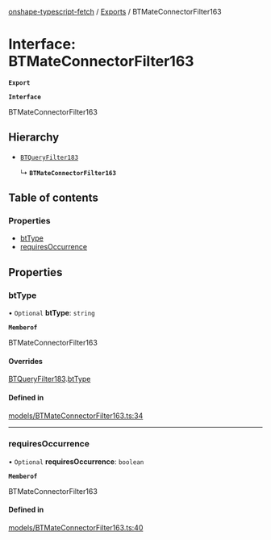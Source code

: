 [onshape-typescript-fetch](../README.md) / [Exports](../modules.md) / BTMateConnectorFilter163

# Interface: BTMateConnectorFilter163

**`Export`**

**`Interface`**

BTMateConnectorFilter163

## Hierarchy

- [`BTQueryFilter183`](BTQueryFilter183.md)

  ↳ **`BTMateConnectorFilter163`**

## Table of contents

### Properties

- [btType](BTMateConnectorFilter163.md#bttype)
- [requiresOccurrence](BTMateConnectorFilter163.md#requiresoccurrence)

## Properties

### btType

• `Optional` **btType**: `string`

**`Memberof`**

BTMateConnectorFilter163

#### Overrides

[BTQueryFilter183](BTQueryFilter183.md).[btType](BTQueryFilter183.md#bttype)

#### Defined in

[models/BTMateConnectorFilter163.ts:34](https://github.com/toebes/onshape-typescript-fetch/blob/3e11ae1/models/BTMateConnectorFilter163.ts#L34)

___

### requiresOccurrence

• `Optional` **requiresOccurrence**: `boolean`

**`Memberof`**

BTMateConnectorFilter163

#### Defined in

[models/BTMateConnectorFilter163.ts:40](https://github.com/toebes/onshape-typescript-fetch/blob/3e11ae1/models/BTMateConnectorFilter163.ts#L40)
